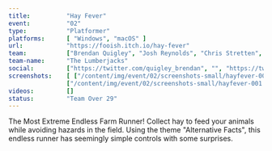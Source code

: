 ```yaml
---
title:          "Hay Fever"
event:          "02"
type:           "Platformer"
platforms:      [ "Windows", "macOS" ]
url:            "https://fooish.itch.io/hay-fever"
team:           ["Brendan Quigley", "Josh Reynolds", "Chris Stretten", "Rob Waite"]
team-name:      "The Lumberjacks"
social:         ["https://twitter.com/quigley_brendan", "", "https://twitter.com/ChrisStretten", "https://twitter.com/ThatRobWaite"]
screenshots:    [ ["/content/img/event/02/screenshots-small/hayfever-000.jpg", "/content/img/event/02/screenshots/hayfever-000.jpg"],
                ["/content/img/event/02/screenshots-small/hayfever-001.jpg", "/content/img/event/02/screenshots/hayfever-001.jpg"] ]
videos:         []
status:         "Team Over 29"
---
```

The Most Extreme Endless Farm Runner! Collect hay to feed your animals while avoiding hazards in the field. Using the theme \"Alternative Facts\", this endless runner has seemingly simple controls with some surprises.